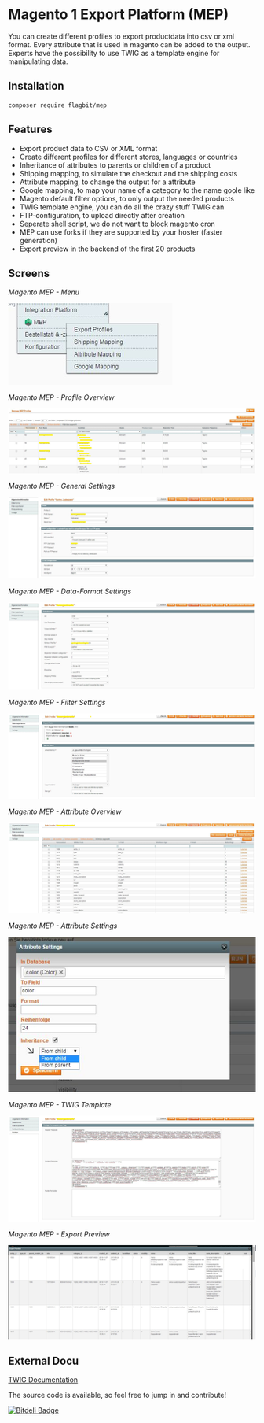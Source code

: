 # Magento 1 Export Platform (MEP)
You can create different profiles to export productdata into csv or xml format. Every attribute that is used in  magento can be added to the output. Experts have the possibility to use TWIG as a template engine for manipulating data.

## Installation

```
composer require flagbit/mep
```

## Features
- Export product data to CSV or XML format
- Create different profiles for different stores, languages or countries
- Inheritance of attributes to parents or children of a product
- Shipping mapping, to simulate the checkout and the shipping costs
- Attribute mapping, to change the output for a attribute
- Google mapping, to map your name of a category to the name goole like
- Magento default filter options, to only output the needed products
- TWIG template engine, you can do all the crazy stuff TWIG can
- FTP-configuration, to upload directly after creation
- Seperate shell script, we do not want to block magento cron
- MEP can use forks if they are supported by your hoster (faster generation)
- Export preview in the backend of the first 20 products

## Screens
*Magento MEP - Menu*

![alt text](https://github.com/Flagbit/Magento-MEP/raw/master/docs/img/magento-mep-menu.jpg "Magento MEP Menu")

*Magento MEP - Profile Overview*

![alt text](https://github.com/Flagbit/Magento-MEP/raw/master/docs/img/magento-mep-profile.jpg "Magento MEP - Profile Overview")

*Magento MEP - General Settings*

![alt text](https://github.com/Flagbit/Magento-MEP/raw/master/docs/img/magento-mep-profil-general.jpg "Magento MEP Profil General Settings")

*Magento MEP - Data-Format Settings*

![alt text](https://github.com/Flagbit/Magento-MEP/raw/master/docs/img/magento-mep-profil-datenformat.jpg "Magento MEP - Data-Format Settings")

*Magento MEP - Filter Settings*

![alt text](https://github.com/Flagbit/Magento-MEP/raw/master/docs/img/magento-mep-profil-filter.jpg "Magento MEP - Filter Settings")

*Magento MEP - Attribute Overview*

![alt text](https://github.com/Flagbit/Magento-MEP/raw/master/docs/img/magento-mep-profil-attribute.jpg "Magento MEP - Attribute Overview")

*Magento MEP - Attribute Settings*

![alt text](https://github.com/Flagbit/Magento-MEP/raw/master/docs/img/magento-mep-profil-attribute-settings.jpg "Magento MEP - Attribute Settings")

*Magento MEP - TWIG Template*

![alt text](https://github.com/Flagbit/Magento-MEP/raw/master/docs/img/magento-mep-profil-twig-template.jpg "Magento MEP - TWIG Template")

*Magento MEP - Export Preview*

![alt text](https://github.com/Flagbit/Magento-MEP/raw/master/docs/img/magento-mep-profil-export-preview.jpg "Magento MEP - Export Preview")

## External Docu
[TWIG Documentation](http://twig.sensiolabs.org/documentation)

The source code is available, so feel free to jump in and contribute!


[![Bitdeli Badge](https://d2weczhvl823v0.cloudfront.net/Flagbit/magento-mep/trend.png)](https://bitdeli.com/free "Bitdeli Badge")
